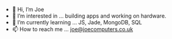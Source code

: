 - 👋 Hi, I’m Joe
- 👀 I’m interested in ... building apps and working on hardware. 
- 🌱 I’m currently learning ... JS, Jade, MongoDB, SQL
- 📫 How to reach me ... joe@joecomputers.co.uk 

